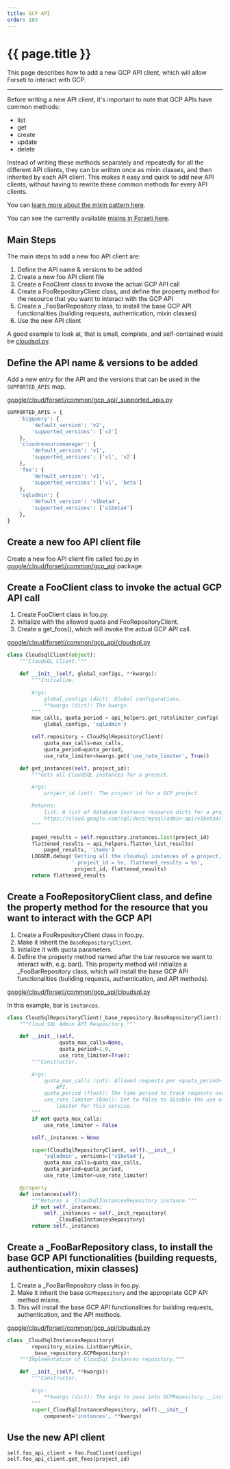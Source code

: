 ```yaml
---
title: GCP API
order: 103
---
```


# {{ page.title }}

This page describes how to add a new GCP API client, which will allow
Forseti to interact with GCP.

---

Before writing a new API client, it's important to note that GCP APIs have
common methods:

* list
* get
* create
* update
* delete

Instead of writing these methods separately and repeatedly for all the
different API clients, they can be written once as mixin classes, and then
inherited by each API client. This makes it easy and quick to add new API
clients, without having to rewrite these common methods for every API clients.

You can [learn more about the mixin pattern here](https://www.ianlewis.org/en/mixins-and-python).

You can see the currently available [mixins in Forseti here](https://github.com/GoogleCloudPlatform/forseti-security/blob/stable/google/cloud/forseti/common/gcp_api/repository_mixins.py).

## Main Steps

The main steps to add a new foo API client are:

1. Define the API name & versions to be added
1. Create a new foo API client file
1. Create a FooClient class to invoke the actual GCP API call
1. Create a FooRepositoryClient class, and define the property method for the resource that you want to interact with the GCP API
1. Create a \_FooBarRepository class, to install the base GCP API functionalities (building requests, authentication, mixin classes)
1. Use the new API client

A good example to look at, that is small, complete, and self-contained would be
[cloudsql.py](https://github.com/GoogleCloudPlatform/forseti-security/blob/stable/google/cloud/forseti/common/gcp_api/cloudsql.py).

## Define the API name & versions to be added

Add a new entry for the API and the versions that can be used in the
`SUPPORTED_APIS` map.

[google/cloud/forseti/common/gcp_api/_supported_apis.py](https://github.com/GoogleCloudPlatform/forseti-security/blob/stable/google/cloud/forseti/common/gcp_api/_supported_apis.py)

```python
SUPPORTED_APIS = {
    'bigquery': {
        'default_version': 'v2',
        'supported_versions': ['v2']
    },
    'cloudresourcemanager': {
        'default_version': 'v1',
        'supported_versions': ['v1', 'v2']
    },
    'foo': {
        'default_version': 'v1',
        'supported_versions': ['v1', 'beta']
    },
    'sqladmin': {
        'default_version': 'v1beta4',
        'supported_versions': ['v1beta4']
    },
}
```

## Create a new foo API client file

Create a new foo API client file called foo.py in
[google/cloud/forseti/common/gcp_api](https://github.com/GoogleCloudPlatform/forseti-security/blob/stable/google/cloud/forseti/common/gcp_api)
package.

## Create a FooClient class to invoke the actual GCP API call

1. Create FooClient class in foo.py.
1. Initialize with the allowed quota and FooRepositoryClient.
1. Create a get_foos(), which will invoke the actual GCP API
call.

[google/cloud/forseti/common/gcp_api/cloudsql.py](https://github.com/GoogleCloudPlatform/forseti-security/blob/stable/google/cloud/forseti/common/gcp_api/cloudsql.py)

```python
class CloudsqlClient(object):
    """CloudSQL Client."""

    def __init__(self, global_configs, **kwargs):
        """Initialize.

        Args:
            global_configs (dict): Global configurations.
            **kwargs (dict): The kwargs.
        """
        max_calls, quota_period = api_helpers.get_ratelimiter_config(
            global_configs, 'sqladmin')

        self.repository = CloudSqlRepositoryClient(
            quota_max_calls=max_calls,
            quota_period=quota_period,
            use_rate_limiter=kwargs.get('use_rate_limiter', True))

    def get_instances(self, project_id):
        """Gets all CloudSQL instances for a project.

        Args:
            project_id (int): The project id for a GCP project.

        Returns:
            list: A list of database Instance resource dicts for a project_id.
            https://cloud.google.com/sql/docs/mysql/admin-api/v1beta4/instances
        """

        paged_results = self.repository.instances.list(project_id)
        flattened_results = api_helpers.flatten_list_results(
            paged_results, 'items')
        LOGGER.debug('Getting all the cloudsql instances of a project,'
                     ' project_id = %s, flattened_results = %s',
                      project_id, flattened_results)
        return flattened_results
```

## Create a FooRepositoryClient class, and define the property method for the resource that you want to interact with the GCP API

1. Create a FooRepositoryClient class in foo.py.
1. Make it inherit the `BaseRepositoryClient`.
1. Initialize it with quota parameters.
1. Define the property method named after the bar resource we want to interact
with, e.g. bar(). This property method will initialize a \_FooBarRepository
class, which will install the base GCP API functionalities (building requests,
authentication, and API methods).

[google/cloud/forseti/common/gcp_api/cloudsql.py](https://github.com/GoogleCloudPlatform/forseti-security/blob/stable/google/cloud/forseti/common/gcp_api/cloudsql.py)

In this example, bar is ```instances```.

```python
class CloudSqlRepositoryClient(_base_repository.BaseRepositoryClient):
    """Cloud SQL Admin API Respository."""

    def __init__(self,
                 quota_max_calls=None,
                 quota_period=1.0,
                 use_rate_limiter=True):
        """Constructor.

        Args:
            quota_max_calls (int): Allowed requests per <quota_period> for the
                API.
            quota_period (float): The time period to track requests over.
            use_rate_limiter (bool): Set to false to disable the use of a rate
                limiter for this service.
        """
        if not quota_max_calls:
            use_rate_limiter = False

        self._instances = None

        super(CloudSqlRepositoryClient, self).__init__(
            'sqladmin', versions=['v1beta4'],
            quota_max_calls=quota_max_calls,
            quota_period=quota_period,
            use_rate_limiter=use_rate_limiter)

    @property
    def instances(self):
        """Returns a _CloudSqlInstancesRepository instance."""
        if not self._instances:
            self._instances = self._init_repository(
                _CloudSqlInstancesRepository)
        return self._instances
```

## Create a \_FooBarRepository class, to install the base GCP API functionalities (building requests, authentication, mixin classes)

1. Create a \_FooBarRepository class in foo.py.
1. Make it inherit the base `GCPRepository` and the appropriate GCP API method
mixins.
1. This will install the base GCP API functionalities for building requests,
authentication, and the API methods.

[google/cloud/forseti/common/gcp_api/cloudsql.py](https://github.com/GoogleCloudPlatform/forseti-security/blob/stable/google/cloud/forseti/common/gcp_api/cloudsql.py)

```python
class _CloudSqlInstancesRepository(
        repository_mixins.ListQueryMixin,
        _base_repository.GCPRepository):
    """Implementation of CloudSql Instances repository."""

    def __init__(self, **kwargs):
        """Constructor.

        Args:
            **kwargs (dict): The args to pass into GCPRepository.__init__()
        """
        super(_CloudSqlInstancesRepository, self).__init__(
            component='instances', **kwargs)
```

## Use the new API client
```
self.foo_api_client = foo.FooClient(configs)
self.foo_api_client.get_foos(project_id)
```
